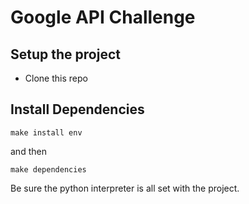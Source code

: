 # Google API Challenge

## Setup the project
- Clone this repo

## Install Dependencies
<code>make install env</code>

and then 

<code>make dependencies</code>

Be sure the python interpreter is all set with the project.

##